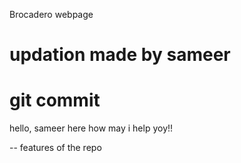 Brocadero webpage
# updation made by sameer

# git commit 
<p>
  hello, sameer here how may i help yoy!!
</p>
 -- features of the repo
 
